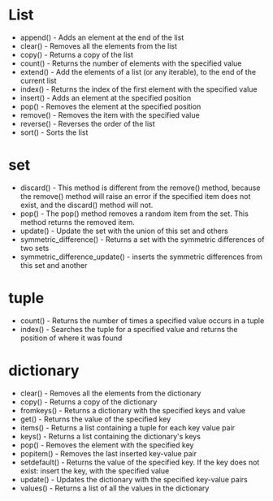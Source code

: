 # List
- append() - Adds an element at the end of the list
- clear() - Removes all the elements from the list
- copy() - Returns a copy of the list
- count() - Returns the number of elements with the specified value
- extend() - Add the elements of a list (or any iterable), to the end of the current list
- index() - Returns the index of the first element with the specified value
- insert() - Adds an element at the specified position
- pop() - Removes the element at the specified position
- remove() - Removes the item with the specified value
- reverse() - Reverses the order of the list
- sort() - Sorts the list

# set
- discard() - This method is different from the remove() method, because the remove() method will raise an error if the specified item does not exist, and the discard() method will not.
- pop() - The pop() method removes a random item from the set. This method returns the removed item.
- update() - Update the set with the union of this set and others
- symmetric_difference() - Returns a set with the symmetric differences of two sets
- symmetric_difference_update() - inserts the symmetric differences from this set and another

# tuple
- count() - Returns the number of times a specified value occurs in a tuple
- index() - Searches the tuple for a specified value and returns the position of where it was found

# dictionary
- clear()	- Removes all the elements from the dictionary
- copy() - Returns a copy of the dictionary
- fromkeys() - Returns a dictionary with the specified keys and value
- get() - Returns the value of the specified key
- items()	- Returns a list containing a tuple for each key value pair
- keys() - Returns a list containing the dictionary's keys
- pop() - Removes the element with the specified key
- popitem() - Removes the last inserted key-value pair
- setdefault() - Returns the value of the specified key. If the key does not exist: insert the key, with the specified value
- update() - Updates the dictionary with the specified key-value pairs
- values() - Returns a list of all the values in the dictionary


